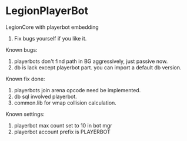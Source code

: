 # LegionPlayerBot
LegionCore with playerbot embedding

1. Fix bugs yourself if you like it.

Known bugs:
1. playerbots don't find path in BG aggressively, just passive now.
2. db is lack except playerbot part. you can import a default db version.

Known fix done:
1. playerbots join arena opcode need be implemented.
2. db sql involved playerbot.
3. common.lib for vmap collision calculation.

Known settings:
1. playerbot max count set to 10 in bot mgr
2. playerbot account prefix is PLAYERBOT

